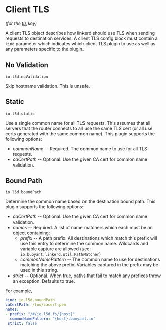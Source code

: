 # Client TLS

*(for the [tls](config.md#client_tls) key)*

A client TLS object describes how linkerd should use TLS when sending requests
to destination services.  A client TLS config block must contain a `kind`
parameter which indicates which client TLS plugin to use as well as any
parameters specific to the plugin.

## No Validation

`io.l5d.noValidation`

Skip hostname validation.  This is unsafe.

## Static

`io.l5d.static`

Use a single common name for all TLS requests.  This assumes that all servers
that the router connects to all use the same TLS cert (or all use certs
generated with the same common name).  This plugin supports the following
options:

* *commonName* -- Required.  The common name to use for all TLS requests.
* *caCertPath* -- Optional.  Use the given CA cert for common name validation.

## Bound Path

`io.l5d.boundPath`

Determine the common name based on the destination bound path.  This plugin
supports the following options:

* *caCertPath* -- Optional.  Use the given CA cert for common name validation.
* *names* -- Required.  A list of name matchers which each must be an object
  containing:
  * *prefix* -- A path prefix.  All destinations which match this prefix
    will use this entry to determine the common name.  Wildcards and variable
    capture are allowed (see: `io.buoyant.linkerd.util.PathMatcher`)
  * *commonNamePattern* -- The common name to use for destinations matching
    the above prefix.  Variables captured in the prefix may be used in this
    string.
* *strict* -- Optional. When true, paths that fail to match any prefixes throw
    an exception. Defaults to true.

For example,

```yaml
kind: io.l5d.boundPath
caCertPath: /foo/cacert.pem
names:
- prefix: "/#/io.l5d.fs/{host}"
  commonNamePattern: "{host}.buoyant.io"
 strict: false
```
